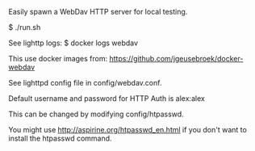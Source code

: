 
Easily spawn a WebDav HTTP server for local testing.

$ ./run.sh

See lighttp logs:
$ docker logs webdav

This use docker images from:
https://github.com/jgeusebroek/docker-webdav

See lighttpd config file in config/webdav.conf.

Default username and password for HTTP Auth is alex:alex

This can be changed by modifying config/htpasswd.

You might use http://aspirine.org/htpasswd_en.html
if you don't want to install the htpasswd command.
